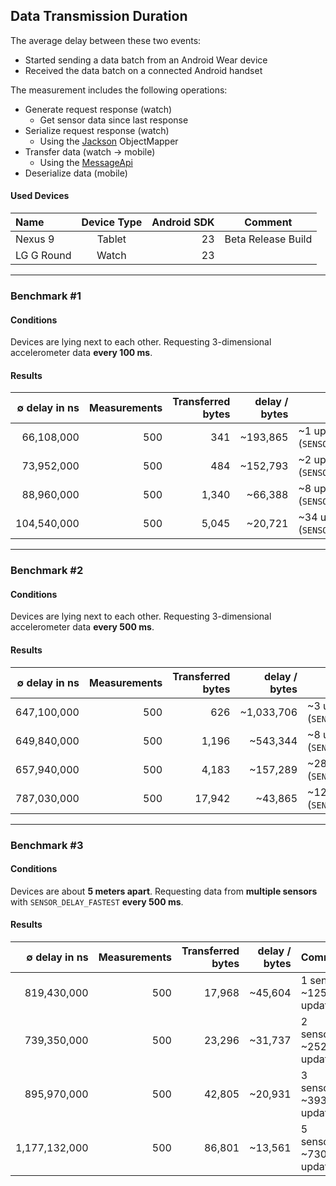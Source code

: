 ## Data Transmission Duration
The average delay between these two events:
- Started sending a data batch from an Android Wear device
- Received the data batch on a connected Android handset

The measurement includes the following operations:
- Generate request response (watch)
  - Get sensor data since last response
- Serialize request response (watch)
  - Using the [Jackson](https://github.com/FasterXML/jackson-databind) ObjectMapper
- Transfer data (watch → mobile)
  - Using the [MessageApi](https://developers.google.com/android/reference/com/google/android/gms/wearable/MessageApi)
- Deserialize data (mobile)

#### Used Devices
 Name          | Device Type     | Android SDK  | Comment 
 :------------ | :-------------: | -----------: | -------
Nexus 9        | Tablet          |   23         | Beta Release Build
LG G Round     | Watch           |   23         | 

---

### Benchmark #1

#### Conditions
Devices are lying next to each other. Requesting 3-dimensional accelerometer data **every 100 ms**.

#### Results
 ∅ delay in ns    | Measurements  | Transferred bytes | delay / bytes  | Comment 
 ---------------: | ------------: | ----------------: | -------------: | -------
66,108,000        |  500          | 341               | ~193,865       | ~1 update (`SENSOR_DELAY_NORMAL`)
73,952,000        |  500          | 484               | ~152,793       | ~2 updates (`SENSOR_DELAY_UI`)
88,960,000        |  500          | 1,340             | ~66,388        | ~8 updates (`SENSOR_DELAY_GAME`)
104,540,000       |  500          | 5,045             | ~20,721        | ~34 updates (`SENSOR_DELAY_FASTEST`)

---

### Benchmark #2

#### Conditions
Devices are lying next to each other. Requesting 3-dimensional accelerometer data **every 500 ms**.

#### Results
 ∅ delay in ns    | Measurements  | Transferred bytes | delay / bytes  | Comment 
 ---------------: | ------------: | ----------------: | -------------: | -------
647,100,000       |  500          | 626               | ~1,033,706     | ~3 updates (`SENSOR_DELAY_NORMAL`)
649,840,000       |  500          | 1,196             | ~543,344       | ~8 updates (`SENSOR_DELAY_UI`)
657,940,000       |  500          | 4,183             | ~157,289       | ~28 updates (`SENSOR_DELAY_GAME`)
787,030,000       |  500          | 17,942            | ~43,865        | ~125 updates (`SENSOR_DELAY_FASTEST`)

---

### Benchmark #3

#### Conditions
Devices are about **5 meters apart**. Requesting data from **multiple sensors** with `SENSOR_DELAY_FASTEST` **every 500 ms**.

#### Results
 ∅ delay in ns    | Measurements  | Transferred bytes | delay / bytes  | Comment 
 ---------------: | ------------: | ----------------: | -------------: | -------
819,430,000       |  500          | 17,968            | ~45,604        | 1 sensor, ~125 updates
739,350,000       |  500          | 23,296            | ~31,737        | 2 sensors, ~252 updates
895,970,000       |  500          | 42,805            | ~20,931        | 3 sensors, ~393 updates
1,177,132,000     |  500          | 86,801            | ~13,561        | 5 sensors, ~730 updates

